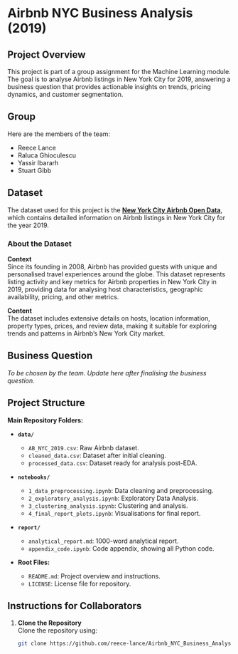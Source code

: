 # Airbnb NYC Business Analysis (2019)

## Project Overview
This project is part of a group assignment for the Machine Learning module. The goal is to analyse Airbnb listings in New York City for 2019, answering a business question that provides actionable insights on trends, pricing dynamics, and customer segmentation.

## Group
Here are the members of the team:
- Reece Lance
- Raluca Ghioculescu
- Yassir Ibararh
- Stuart Gibb

## Dataset
The dataset used for this project is the **[New York City Airbnb Open Data](https://www.kaggle.com/datasets/dgomonov/new-york-city-airbnb-open-data/data)**, which contains detailed information on Airbnb listings in New York City for the year 2019.

### About the Dataset
**Context**  
Since its founding in 2008, Airbnb has provided guests with unique and personalised travel experiences around the globe. This dataset represents listing activity and key metrics for Airbnb properties in New York City in 2019, providing data for analysing host characteristics, geographic availability, pricing, and other metrics.

**Content**  
The dataset includes extensive details on hosts, location information, property types, prices, and review data, making it suitable for exploring trends and patterns in Airbnb’s New York City market.

## Business Question
*To be chosen by the team. Update here after finalising the business question.*

## Project Structure

**Main Repository Folders:**

- **`data/`**
  - `AB_NYC_2019.csv`: Raw Airbnb dataset.
  - `cleaned_data.csv`: Dataset after initial cleaning.
  - `processed_data.csv`: Dataset ready for analysis post-EDA.

- **`notebooks/`**
  - `1_data_preprocessing.ipynb`: Data cleaning and preprocessing.
  - `2_exploratory_analysis.ipynb`: Exploratory Data Analysis.
  - `3_clustering_analysis.ipynb`: Clustering and analysis.
  - `4_final_report_plots.ipynb`: Visualisations for final report.

- **`report/`**
  - `analytical_report.md`: 1000-word analytical report.
  - `appendix_code.ipynb`: Code appendix, showing all Python code.

- **Root Files:**
  - `README.md`: Project overview and instructions.
  - `LICENSE`: License file for repository.

## Instructions for Collaborators
1. **Clone the Repository**  
   Clone the repository using:
   ```bash
   git clone https://github.com/reece-lance/Airbnb_NYC_Business_Analysis_2019.git
